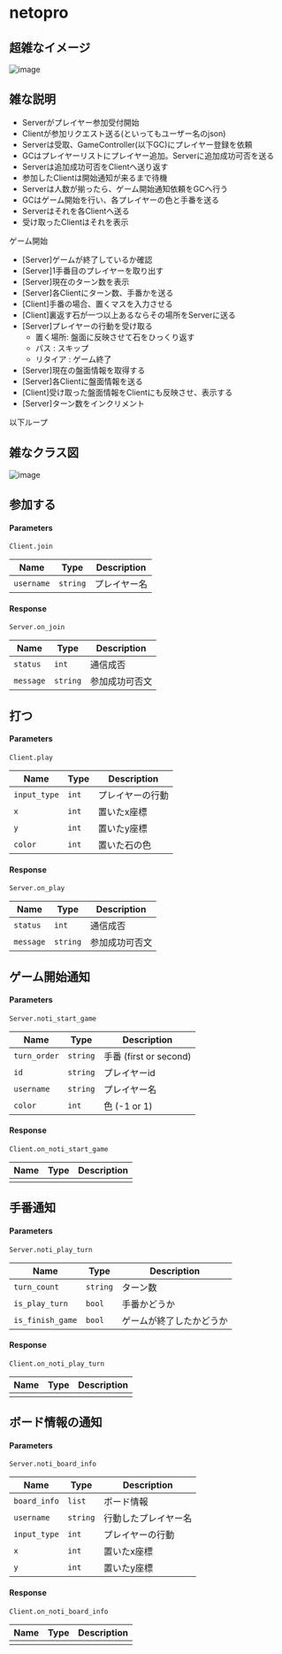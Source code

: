 # netopro

## 超雑なイメージ
![image](https://user-images.githubusercontent.com/12966452/33601139-b1561446-d9ee-11e7-9200-eadb88bfc2e9.png)

## 雑な説明
- Serverがプレイヤー参加受付開始
- Clientが参加リクエスト送る(といってもユーザー名のjson)
- Serverは受取、GameController(以下GC)にプレイヤー登録を依頼
- GCはプレイヤーリストにプレイヤー追加。Serverに追加成功可否を送る
- Serverは追加成功可否をClientへ送り返す
- 参加したClientは開始通知が来るまで待機
- Serverは人数が揃ったら、ゲーム開始通知依頼をGCへ行う
- GCはゲーム開始を行い、各プレイヤーの色と手番を送る
- Serverはそれを各Clientへ送る
- 受け取ったClientはそれを表示

ゲーム開始
- [Server]ゲームが終了しているか確認
- [Server]1手番目のプレイヤーを取り出す
- [Server]現在のターン数を表示
- [Server]各Clientにターン数、手番かを送る
- [Client]手番の場合、置くマスを入力させる
- [Client]裏返す石が一つ以上あるならその場所をServerに送る
- [Server]プレイヤーの行動を受け取る
    - 置く場所: 盤面に反映させて石をひっくり返す
    - パス : スキップ
    - リタイア : ゲーム終了
- [Server]現在の盤面情報を取得する
- [Server]各Clientに盤面情報を送る
- [Client]受け取った盤面情報をClientにも反映させ、表示する
- [Server]ターン数をインクリメント

以下ループ

## 雑なクラス図
![image](https://www.plantuml.com/plantuml/png/lLLHJnD147w_Nx7fKp4jYQ_tW6119M90a2TZBckxFLQkTytk5gt6XEw1AKAYCH4JH0NY2yPemCI4HCEFMQx8lt3lRkzk3uheYqsJtinEP-URxvkvOSeWOQs60t03siWmgWwa51Gg3aOkAm18GVm8dXWW-ZGzmanmfp8rWyW28ighVh2B6OOEVeoA0yfLTJoQMHIvjMA3sebDK1NXXUpyWOVTrF1SouODP4KrIkzJ8xuJb1rKPsLLcU5w3CbOu61tNltpP77Zw71Ry5U_jjT4vzd9-ixH8JVatI0CJb5EER2Do2XaC4AQcIdQ5aN4bJMOW3A2NJi1vJaUCILS9ejI3IgNXq3XSa7FOe9cP5WrQSLrXfMh989_5Vwku1y5tn7-D-5tHUTBSkQ_4VxdyCoNtnyzVpdOsfDuUYjx4a-A19mYxAe7IKrZBR9JC7MCd9e9HWY1RIDXZ5fLw5hD5Yi-Ae5sAOOMzbh3aK3JavgIsT2oxeVcFuBRb9Y4lt8nh9Zm297Y_l_eK5Q1Ozr54Yoo5d5BYirSJ8JUmcxTArAlEezO2MGkJSYHi9C8kwgTX4bp9wdC1mU7m7LvUyLp6V4SHwBietN1zwDkRXq__zvRNXMTJwApgyw2roz4PobusHLSFhmLVFMyKSZV4pKyxqeR7xOYbdusifQ36vZftlE98CZ6bCcXYBjPJ4Pi85Dabl9AnbX6XXPPbnVGELIB3hBWXmGpf7EJqtOSOoEcHsYCX0ZJfPFtXh896JehTqM2LBdY8L6rMEHzWeBkkzxcXs1jNN0UBod1k_r2_VU27mX-ACtZZIN9Rl3p85ZPrsRb54_9i2PZ6izdlw1BoR9A5nMzUozLHBPBybkaCZanEMs26v3EAS-ryR69qPpdriZqpPnZvlRioFJOZAwGt3QwM3GKPMmq2MAiRJNbHcPvEYIISxTBVkjh6p-5XcKzixFZetzU_l6idjqzsalXhsSWpdNM7-Ng0-sFRmLZM8f2lij_0m00 "image")




## 参加する
#### Parameters
`Client.join`

| Name    | Type | Description     |
|----------|-----|--------|
| `username` | `string` | プレイヤー名 |

#### Response
`Server.on_join`

| Name   | Type | Description      |
|---------|-----|---------|
| `status`  | `int`  | 通信成否    |
| `message` | `string` | 参加成功可否文 |

## 打つ
#### Parameters
`Client.play`

| Name    | Type | Description     |
|----------|-----|--------|
| `input_type` | `int` | プレイヤーの行動 |
| `x` | `int` | 置いたx座標 |
| `y` | `int` | 置いたy座標 |
| `color` | `int` | 置いた石の色 |

#### Response
`Server.on_play`

| Name   | Type | Description      |
|---------|-----|---------|
| `status`  | `int`  | 通信成否    |
| `message` | `string` | 参加成功可否文 |

## ゲーム開始通知
#### Parameters
`Server.noti_start_game`

| Name        | Type      | Description                   |
|--------------|----------|----------------------|
| `turn_order` | `string` | 手番 (first or second) |
| `id`         | `string` | プレイヤーid              |
| `username`   | `string` | プレイヤー名               |
| `color`      | `int`    | 色 (-1 or 1)          |

#### Response
`Client.on_noti_start_game`

| Name | Type | Description  |
|-------|-----|-----|
|       |     |     |


## 手番通知
#### Parameters
`Server.noti_play_turn`

| Name          | Type      | Description     |
|----------------|----------|--------|
| `turn_count`   | `string` | ターン数   |
| `is_play_turn` | `bool`   | 手番かどうか |
| `is_finish_game` | `bool`   | ゲームが終了したかどうか |

#### Response
`Client.on_noti_play_turn`

| Name | Type | Description  |
|-------|-----|-----|
|       |     |     |

## ボード情報の通知
#### Parameters
`Server.noti_board_info`

| Name          | Type      | Description     |
|----------------|----------|--------|
| `board_info`   | `list` | ボード情報   |
| `username` | `string`   | 行動したプレイヤー名 |
| `input_type` | `int`   | プレイヤーの行動 |
| `x` | `int`   | 置いたx座標 |
| `y` | `int`   | 置いたy座標 |

#### Response
`Client.on_noti_board_info`

| Name | Type | Description  |
|-------|-----|-----|
|       |     |     |